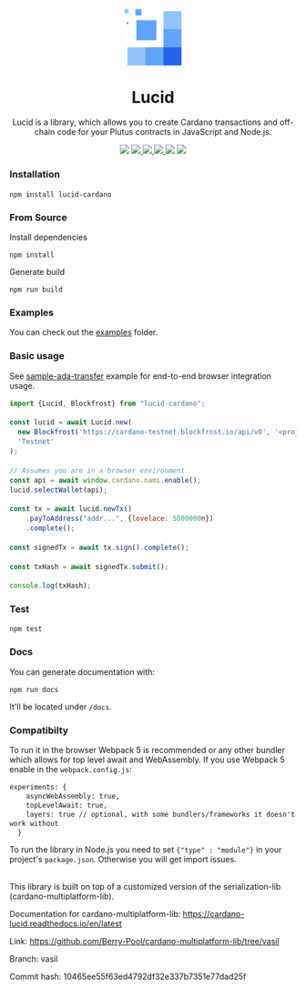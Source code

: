 <p align="center">
  <img width="100px" src="./logo/lucid.svg" align="center"/>
  <h1 align="center">Lucid</h1>
  <p align="center">Lucid is a library, which allows you to create Cardano transactions and off-chain code for your Plutus contracts in JavaScript and Node.js.</p>

  <p align="center">
    <img src="https://img.shields.io/github/commit-activity/m/berry-pool/lucid?style=for-the-badge" />
     <a href="https://berry-pool.github.io/lucid/">
      <img src="https://img.shields.io/readthedocs/cardano-lucid?style=for-the-badge" />
    </a>
    <a href="https://www.npmjs.com/package/lucid-cardano">
      <img src="https://img.shields.io/npm/v/lucid-cardano?style=for-the-badge" />
    </a>
    <a href="https://www.npmjs.com/package/lucid-cardano">
      <img src="https://img.shields.io/npm/dw/lucid-cardano?style=for-the-badge" />
    </a>
    <img src="https://img.shields.io/npm/l/lucid-cardano?style=for-the-badge" />
    <a href="https://twitter.com/berry_ales">
      <img src="https://img.shields.io/twitter/follow/berry_ales?style=for-the-badge&logo=twitter" />
    </a>
  </p>

</p>


### Installation
```
npm install lucid-cardano
```

### From Source

Install dependencies
```
npm install
```

Generate build
```
npm run build
```

### Examples

You can check out the [examples](./src/examples/) folder.

### Basic usage

See [sample-ada-transfer](./src/examples/sample-ada-transfer) example for end-to-end browser integration usage. 

```js
import {Lucid, Blockfrost} from "lucid-cardano";

const lucid = await Lucid.new(
  new Blockfrost('https://cardano-testnet.blockfrost.io/api/v0', '<projectId>'),
  'Testnet'
);

// Assumes you are in a browser environment
const api = await window.cardano.nami.enable();
lucid.selectWallet(api);

const tx = await lucid.newTx()
    .payToAddress("addr...", {lovelace: 5000000n})
    .complete();

const signedTx = await tx.sign().complete();

const txHash = await signedTx.submit();

console.log(txHash);
```

### Test

```
npm test
```

### Docs

You can generate documentation with:
```
npm run docs
```
It'll be located under `/docs`.

### Compatibilty

To run it in the browser Webpack 5 is recommended or any other bundler which allows for top level await and WebAssembly. If you use Webpack 5 enable in the `webpack.config.js`:
```
experiments: {
    asyncWebAssembly: true,
    topLevelAwait: true,
    layers: true // optional, with some bundlers/frameworks it doesn't work without
  }
```

To run the library in Node.js you need to set `{"type" : "module"}` in your project's `package.json`. Otherwise you will get import issues.

<br />
This library is built on top of a customized version of the serialization-lib (cardano-multiplatform-lib).

Documentation for cardano-multiplatform-lib: https://cardano-lucid.readthedocs.io/en/latest

Link: https://github.com/Berry-Pool/cardano-multiplatform-lib/tree/vasil

Branch: vasil

Commit hash: 10465ee55f63ed4792df32e337b7351e77dad25f